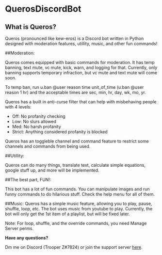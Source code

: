 # QuerosDiscordBot

## What is Queros?
Queros (pronounced like kew-eros) is a Discord bot written in Python designed with moderation features, utillity, music, and other fun commands! 

##Moderation:

Queros comes equipped with basic commands for moderation. It has temp banning, text mute, vc mute, kick, warn, and logging for that. Currently, only banning supports temporary infraction, but vc mute and text mute will come soon.

To temp ban, run u.ban @user reason time unit_of_time (u.ban @user reason 1 hr) and the acceptable times are sec, min, hr, day, wk, mo, yr.

Queros has a built in anti-curse filter that can help with misbehaving people with 4 levels:
- Off: No profanity checking
- Low: No slurs allowed
- Med: No harsh profanity
- Strict: Anything considered profanity is blocked

Queros has an toggleble channel and command feature to restrict some channels and commands from being used. 


##Utillity: 

Queros can do many things, translate text, calculate simple equations, google stuff up, and more will be implemented.

##The best part, FUN!:

This bot has a lot of fun commands. You can manipulate images and run funny commands to do hilarious stuff. Check the help menu for all of them.


##Music: Queros has a simple music feature, allowing you to play, pause, shuffle, loop, etc. The bot uses music from youtube to play. Currently, the bot will only get the 1st item of a playlist, but will be fixed later.

Note: For loop, shuffle, and the override commands, you need Manage Server perms. 


**Have any questions?**

Dm me on Discord (Trooper Z#7824) or join the support server [here](https://discord.gg/7qvsUCBZ8W).
